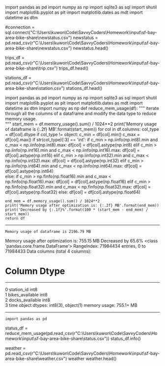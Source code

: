 import pandas as pd
import numpy as np
import sqlite3 as sql
import shutil
import matplotlib.pyplot as plt
import matplotlib.dates as mdt
import datetime as dtm

#connection = sql.connect("C:\\Users\kuwon\Code\SavvyCoders\Homework\input\sf-bay-area-bike-share\newstatus.csv")
newstatus = pd.read_csv(r"C:\\Users\kuwon\Code\SavvyCoders\Homework\input\sf-bay-area-bike-share\newstatus.csv")
newstatus.head()

trips_df = pd.read_csv(r"C:\\Users\kuwon\Code\SavvyCoders\Homework\input\sf-bay-area-bike-share\trip.csv")
trips_df.head()

stations_df = pd.read_csv(r"C:\\Users\kuwon\Code\SavvyCoders\Homework\input\sf-bay-area-bike-share\station.csv")
stations_df.head()

import pandas as pd
import numpy as np
import sqlite3 as sql
import shutil
import matplotlib.pyplot as plt
import matplotlib.dates as mdt
import datetime as dtm
import numpy as np
def reduce_mem_usage(df):
    """ iterate through all the columns of a dataframe and modify the data type
        to reduce memory usage.        
    """
    start_mem = df.memory_usage().sum() / 1024**2
    print('Memory usage of dataframe is {:.2f} MB'.format(start_mem))
    for col in df.columns:
        col_type = df[col].dtype
        if col_type != object:
            c_min = df[col].min()
            c_max = df[col].max()
            if str(col_type)[:3] == 'int':
                if c_min > np.iinfo(np.int8).min and c_max < np.iinfo(np.int8).max:
                    df[col] = df[col].astype(np.int8)
                elif c_min > np.iinfo(np.int16).min and c_max < np.iinfo(np.int16).max:
                    df[col] = df[col].astype(np.int16)
                elif c_min > np.iinfo(np.int32).min and c_max < np.iinfo(np.int32).max:
                    df[col] = df[col].astype(np.int32)
                elif c_min > np.iinfo(np.int64).min and c_max < np.iinfo(np.int64).max:
                    df[col] = df[col].astype(np.int64)  
            else:
                if c_min > np.finfo(np.float16).min and c_max < np.finfo(np.float16).max:
                    df[col] = df[col].astype(np.float16)
                elif c_min > np.finfo(np.float32).min and c_max < np.finfo(np.float32).max:
                    df[col] = df[col].astype(np.float32)
                else:
                    df[col] = df[col].astype(np.float64)

    end_mem = df.memory_usage().sum() / 1024**2
    print('Memory usage after optimization is: {:.2f} MB'.format(end_mem))
    print('Decreased by {:.1f}%'.format(100 * (start_mem - end_mem) / start_mem))
    return df
    
--------------------------------------------------------------------    
    Memory usage of dataframe is 2196.79 MB
Memory usage after optimization is: 755.15 MB
Decreased by 65.6%
<class 'pandas.core.frame.DataFrame'>
RangeIndex: 71984434 entries, 0 to 71984433
Data columns (total 4 columns):
 #   Column           Dtype 
---  ------           ----- 
 0   station_id       int8  
 1   bikes_available  int8  
 2   docks_available  int8  
 3   time             object
dtypes: int8(3), object(1)
memory usage: 755.1+ MB

-----------------------------------------------------------
    import pandas as pd
status_df = reduce_mem_usage(pd.read_csv(r"C:\\Users\kuwon\Code\SavvyCoders\Homework\input\sf-bay-area-bike-share\status.csv"))
status_df.info()


weather = pd.read_csv(r"C:\\Users\kuwon\Code\SavvyCoders\Homework\input\sf-bay-area-bike-share\weather.csv")
weather
weather.head()

